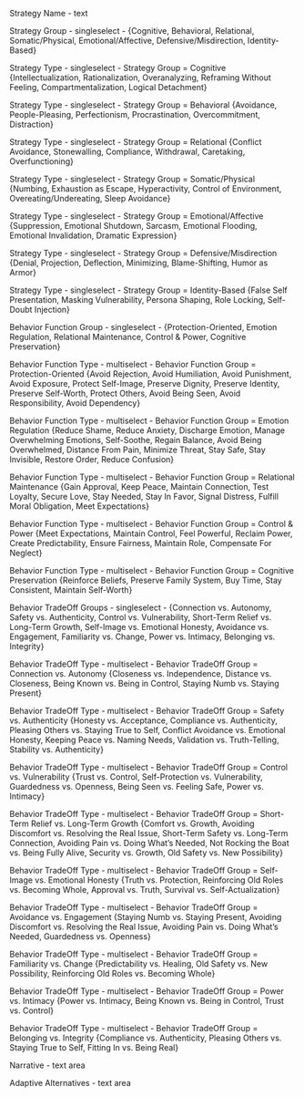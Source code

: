 Strategy Name - text

Strategy Group - singleselect - {Cognitive, Behavioral, Relational, Somatic/Physical, Emotional/Affective, Defensive/Misdirection, Identity-Based}

Strategy Type - singleselect - Strategy Group = Cognitive {Intellectualization, Rationalization, Overanalyzing, Reframing Without Feeling, Compartmentalization, Logical Detachment}

Strategy Type - singleselect - Strategy Group = Behavioral {Avoidance, People-Pleasing, Perfectionism, Procrastination, Overcommitment, Distraction}

Strategy Type - singleselect - Strategy Group = Relational {Conflict Avoidance, Stonewalling, Compliance, Withdrawal, Caretaking, Overfunctioning}

Strategy Type - singleselect - Strategy Group = Somatic/Physical {Numbing, Exhaustion as Escape, Hyperactivity, Control of Environment, Overeating/Undereating, Sleep Avoidance}

Strategy Type - singleselect - Strategy Group = Emotional/Affective {Suppression, Emotional Shutdown, Sarcasm, Emotional Flooding, Emotional Invalidation, Dramatic Expression}

Strategy Type - singleselect - Strategy Group = Defensive/Misdirection {Denial, Projection, Deflection, Minimizing, Blame-Shifting, Humor as Armor}

Strategy Type - singleselect - Strategy Group = Identity-Based {False Self Presentation, Masking Vulnerability, Persona Shaping, Role Locking, Self-Doubt Injection}

Behavior Function Group - singleselect - {Protection-Oriented, Emotion Regulation, Relational Maintenance, Control & Power, Cognitive Preservation}

Behavior Function Type - multiselect - Behavior Function Group = Protection-Oriented {Avoid Rejection, Avoid Humiliation, Avoid Punishment, Avoid Exposure, Protect Self-Image, Preserve Dignity, Preserve Identity, Preserve Self-Worth, Protect Others, Avoid Being Seen, Avoid Responsibility, Avoid Dependency}

Behavior Function Type - multiselect - Behavior Function Group = Emotion Regulation {Reduce Shame, Reduce Anxiety, Discharge Emotion, Manage Overwhelming Emotions, Self-Soothe, Regain Balance, Avoid Being Overwhelmed, Distance From Pain, Minimize Threat, Stay Safe, Stay Invisible, Restore Order, Reduce Confusion}

Behavior Function Type - multiselect - Behavior Function Group = Relational Maintenance {Gain Approval, Keep Peace, Maintain Connection, Test Loyalty, Secure Love, Stay Needed, Stay In Favor, Signal Distress, Fulfill Moral Obligation, Meet Expectations}

Behavior Function Type - multiselect - Behavior Function Group = Control & Power {Meet Expectations, Maintain Control, Feel Powerful, Reclaim Power, Create Predictability, Ensure Fairness, Maintain Role, Compensate For Neglect}

Behavior Function Type - multiselect - Behavior Function Group = Cognitive Preservation {Reinforce Beliefs, Preserve Family System, Buy Time, Stay Consistent, Maintain Self-Worth}

Behavior TradeOff Groups - singleselect - {Connection vs. Autonomy, Safety vs. Authenticity, Control vs. Vulnerability, Short-Term Relief vs. Long-Term Growth, Self-Image vs. Emotional Honesty, Avoidance vs. Engagement, Familiarity vs. Change, Power vs. Intimacy, Belonging vs. Integrity}

Behavior TradeOff Type - multiselect - Behavior TradeOff Group = Connection vs. Autonomy {Closeness vs. Independence, Distance vs. Closeness, Being Known vs. Being in Control, Staying Numb vs. Staying Present}

Behavior TradeOff Type - multiselect - Behavior TradeOff Group = Safety vs. Authenticity {Honesty vs. Acceptance, Compliance vs. Authenticity, Pleasing Others vs. Staying True to Self, Conflict Avoidance vs. Emotional Honesty, Keeping Peace vs. Naming Needs, Validation vs. Truth-Telling, Stability vs. Authenticity}

Behavior TradeOff Type - multiselect - Behavior TradeOff Group = Control vs. Vulnerability {Trust vs. Control, Self-Protection vs. Vulnerability, Guardedness vs. Openness, Being Seen vs. Feeling Safe, Power vs. Intimacy}

Behavior TradeOff Type - multiselect - Behavior TradeOff Group = Short-Term Relief vs. Long-Term Growth {Comfort vs. Growth, Avoiding Discomfort vs. Resolving the Real Issue, Short-Term Safety vs. Long-Term Connection, Avoiding Pain vs. Doing What’s Needed, Not Rocking the Boat vs. Being Fully Alive, Security vs. Growth, Old Safety vs. New Possibility}

Behavior TradeOff Type - multiselect - Behavior TradeOff Group = Self-Image vs. Emotional Honesty {Truth vs. Protection, Reinforcing Old Roles vs. Becoming Whole, Approval vs. Truth, Survival vs. Self-Actualization}

Behavior TradeOff Type - multiselect - Behavior TradeOff Group = Avoidance vs. Engagement {Staying Numb vs. Staying Present, Avoiding Discomfort vs. Resolving the Real Issue, Avoiding Pain vs. Doing What’s Needed, Guardedness vs. Openness}

Behavior TradeOff Type - multiselect - Behavior TradeOff Group = Familiarity vs. Change {Predictability vs. Healing, Old Safety vs. New Possibility, Reinforcing Old Roles vs. Becoming Whole}

Behavior TradeOff Type - multiselect - Behavior TradeOff Group = Power vs. Intimacy {Power vs. Intimacy, Being Known vs. Being in Control, Trust vs. Control}

Behavior TradeOff Type - multiselect - Behavior TradeOff Group = Belonging vs. Integrity {Compliance vs. Authenticity, Pleasing Others vs. Staying True to Self, Fitting In vs. Being Real}

Narrative - text area

Adaptive Alternatives - text area

